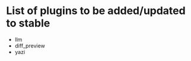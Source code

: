 # List of plugins to be added/updated to stable
<!--
Put the name of the plugin as a list item here, So like
- filemanager2
-->
- llm
- diff_preview
- yazi
